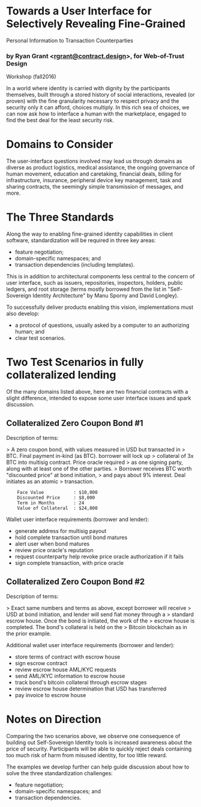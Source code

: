 # Towards a User Interface for Selectively Revealing Fine-Grained
Personal Information to Transaction Counterparties

### by Ryan Grant &lt;rgrant@contract.design&gt;, for Web-of-Trust Design
Workshop (fall2016)

In a world where identity is carried with dignity by the participants
themselves, built through a stored history of social interactions,
revealed (or proven) with the fine granularity necessary to respect
privacy and the security only it can afford, choices multiply.  In
this rich sea of choices, we can now ask how to interface a human with
the marketplace, engaged to find the best deal for the least security
risk.

Domains to Consider
===================

The user-interface questions involved may lead us through domains as
diverse as product logistics, medical assistance, the ongoing
governance of human movement, education and caretaking, financial
deals, billing for infrastructure, insurance, peripheral device key
management, task and sharing contracts, the seemingly simple
transmission of messages, and more.

The Three Standards
===================

Along the way to enabling fine-grained identity capabilities in client
software, standardization will be required in three key areas:

- feature negotiation;
- domain-specific namespaces; and
- transaction dependencies (including templates).

This is in addition to architectural components less central to the
concern of user interface, such as issuers, repositories, inspectors,
holders, public ledgers, and root storage (terms mostly borrowed from
the list in "Self-Sovereign Identity Architecture" by Manu Sporny and
David Longley).

To successfully deliver products enabling this vision,
implementations must also develop:

- a protocol of questions, usually asked by a computer to an
authorizing human; and
- clear test scenarios.

Two Test Scenarios in fully collateralized lending
==================================================

Of the many domains listed above, here are two financial contracts
with a slight difference, intended to expose some user interface
issues and spark discussion.

Collateralized Zero Coupon Bond #1
----------------------------------

Description of terms:

&gt; A zero coupon bond, with values measured in USD but transacted in
&gt; BTC.  Final payment in-kind (as BTC).  borrower will lock up
&gt; collateral of 3x BTC into multisig contract.  Price oracle required
&gt; as one signing party, along with at least one of the other parties.
&gt; Borrower receives BTC worth "discounted price" at bond initiation,
&gt; and pays about 9% interest.  Deal initiates as an atomic
&gt; transaction.

        Face Value           : $10,000
        Discounted Price     : $8,000
        Term in Months       : 24
        Value of Collateral  : $24,000

Wallet user interface requirements (borrower and lender):

- generate address for multisig payout
- hold complete transaction until bond matures
- alert user when bond matures
- review price oracle's reputation
- request counterparty help revoke price oracle authorization if it fails
- sign complete transaction, with price oracle

Collateralized Zero Coupon Bond #2
----------------------------------

Description of terms:

&gt; Exact same numbers and terms as above, except borrower will receive
&gt; USD at bond initiation, and lender will send fiat money through a
&gt; standard escrow house.  Once the bond is initiated, the work of the
&gt; escrow house is completed.  The bond's collateral is held on the
&gt; Bitcoin blockchain as in the prior example.

Additional wallet user interface requirements (borrower and lender):

- store terms of contract with escrow house
- sign escrow contract
- review escrow house AML/KYC requests
- send AML/KYC information to escrow house
- track bond's bitcoin collateral through escrow stages
- review escrow house determination that USD has transferred
- pay invoice to escrow house

Notes on Direction
==================

Comparing the two scenarios above, we observe one consequence of
building out Self-Sovereign Identity tools is increased awareness
about the price of security.
Participants will be able to quickly reject deals containing too
much risk of harm from misused identity, for too little reward.

The examples we develop further can help guide discussion about how to
solve the three standardization challenges:

- feature negotiation;
- domain-specific namespaces; and
- transaction dependencies.

